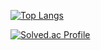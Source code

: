 [![Top Langs](https://github-readme-stats.vercel.app/api/top-langs/?username=noctua99&theme=dark&layout=compact)](https://github.com/anuraghazra/github-readme-stats)

[![Solved.ac Profile](http://mazassumnida.wtf/api/generate_badge?boj=go_daecoolnoc)](https://solved.ac/go_daecoolnoc)
